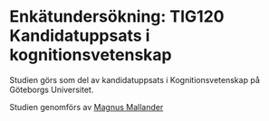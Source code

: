 # Enkätundersökning: TIG120 Kandidatuppsats i kognitionsvetenskap

Studien görs som del av kandidatuppsats i Kognitionsvetenskap på Göteborgs Universitet.

Studien genomförs av [Magnus Mallander](mailto:magnus.mallander@gmail.com)	